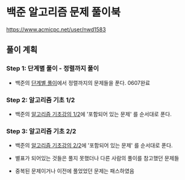 # 백준 알고리즘 문제 풀이북

https://www.acmicpc.net/user/nwd1583

## 풀이 계획

### Step 1: 단계별 풀이 - 정렬까지 풀이

- 백준의 [단계별 풀이](https://www.acmicpc.net/step)에서 정렬까지의 문제들을 푼다. 0607완료

### Step 2: 알고리즘 기초 1/2

- 백준의 [알고리즘 기초강의 1/2](https://code.plus/course/41)에 '포함되어 있는 문제' 를 순서대로 푼다.

### Step 3: 알고리즘 기초 2/2

- 백준의 [알고리즘 기초강의 2/2](https://code.plus/course/42)에 '포함되어 있는 문제' 를 순서대로 푼다.

- 별표가 되어있는 것들은 풀지 못했더나 다른 사람의 풀이를 참고했던 문제들
- 중복된 문제이거나 이전에 풀었었던 문제는 패스하였음

